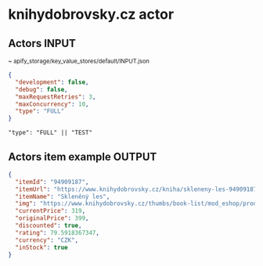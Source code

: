 # knihydobrovsky.cz actor

## Actors INPUT
<sup>~ apify_storage/key_value_stores/default/INPUT.json</sup>

```json
{
  "development": false,
  "debug": false,
  "maxRequestRetries": 3,
  "maxConcurrency": 10,
  "type": "FULL"
}
```
```text
"type": "FULL" || "TEST"
```
## Actors item example OUTPUT
```json
{
  "itemId": "94909187",
  "itemUrl": "https://www.knihydobrovsky.cz/kniha/skleneny-les-94909187",
  "itemName": "Skleněný les",
  "img": "https://www.knihydobrovsky.cz/thumbs/book-list/mod_eshop/produkty/94909187/skleneny-les.jpg",
  "currentPrice": 319,
  "originalPrice": 399,
  "discounted": true,
  "rating": 79.5918367347,
  "currency": "CZK",
  "inStock": true
}
```
